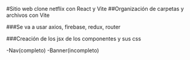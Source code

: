 #Sitio web clone netflix con React y Vite
##Organización de carpetas y archivos con Vite

###Se va a usar axios, firebase, redux, router

###Creación de los jsx de los componentes y sus css

-Nav(completo)
-Banner(incompleto)

